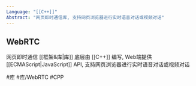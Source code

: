 ```yaml
---
Language: "[[C++]]"
Abstract: "网页即时通信库, 支持网页浏览器进行实时语音对话或视频对话"
---
```


## WebRTC
网页即时通信 [[框架&库|库]] 底层由 [[C++]] 编写, Web端提供 [[ECMAScript|JavaScript]] API, 支持网页浏览器进行实时语音对话或视频对话

#库 #库/WebRTC #CPP